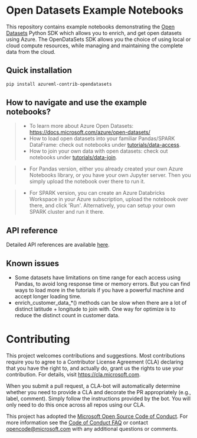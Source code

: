 # Open Datasets Example Notebooks

This repository contains example notebooks demonstrating the [Open Datasets](https://azure.microsoft.com/en-us/services/opendatasets/) Python SDK which allows you to enrich, and get open datasets using Azure.  The OpenDataSets SDK allows you the choice of using local or cloud compute resources, while managing and maintaining the complete data from the cloud.

## Quick installation
```sh
pip install azureml-contrib-opendatasets
```

## How to navigate and use the example notebooks?

> * To learn more about Azure Open Datasets: https://docs.microsoft.com/azure/open-datasets/
> * How to load open datasets into your familiar Pandas/SPARK DataFrame: check out notebooks under [tutorials/data-access](./tutorials/data-access/).
> * How to join your own data with open datasets: check out notebooks under [tutorials/data-join](./tutorials/data-join/).


> * For Pandas version, either you already created your own Azure Notebooks library, or you have your own
>   Jupyter server. Then you simply upload the notebook over there to run it.

> * For SPARK version, you can create an Azure Databricks Workspace in your Azure subscription, upload the notebook over there, and click 'Run'. 
Alternatively, you can setup your own SPARK cluster and run it there. 

## API reference

Detailed API references are available [here](https://docs.microsoft.com/en-us/python/api/azureml-contrib-opendatasets/?view=azure-ml-py). 

## Known issues
* Some datasets have limitations on time range for each access using Pandas, to avoid long response time or memory errors. 
But you can find ways to load more in the tutorials if you have a powerful machine and accept longer loading time.
* enrich_customer_data_*() methods can be slow when there are a lot of distinct latitude + longitude to join with. One way for optimize is to reduce the distinct count in customer data. 


# Contributing

This project welcomes contributions and suggestions.  Most contributions require you to agree to a
Contributor License Agreement (CLA) declaring that you have the right to, and actually do, grant us
the rights to use your contribution. For details, visit https://cla.microsoft.com.

When you submit a pull request, a CLA-bot will automatically determine whether you need to provide
a CLA and decorate the PR appropriately (e.g., label, comment). Simply follow the instructions
provided by the bot. You will only need to do this once across all repos using our CLA.

This project has adopted the [Microsoft Open Source Code of Conduct](https://opensource.microsoft.com/codeofconduct/).
For more information see the [Code of Conduct FAQ](https://opensource.microsoft.com/codeofconduct/faq/) or
contact [opencode@microsoft.com](mailto:opencode@microsoft.com) with any additional questions or comments.
